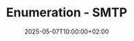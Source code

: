 ---
title: "Enumeration - SMTP"
date: 2025-05-07T10:00:00+02:00
draft: false
tags: ["Enumeration", "Active Directory"]
categories: ["Enumeration"]
summary: "SMTP"
showToc: true
tocOpen: true
---